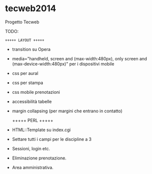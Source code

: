 tecweb2014
==========

Progetto Tecweb

TODO:

	+++++ LAYOUT +++++

- transition su Opera
- media="handheld, screen and (max-width:480px), only screen and (max-device-width:480px)" per i dispositivi mobile
- css per aural
- css per stampa
- css mobile prenotazioni
- accessibilità tabelle
- margin collapsing (per margini che entrano in contatto)

  	+++++ PERL +++++

- HTML::Template su index.cgi
- Settare tutti i campi per le discipline a 3
- Sessioni, login etc.
- Eliminazione prenotazione.
- Area amministrativa.